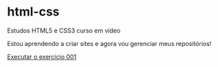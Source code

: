 # html-css
Estudos HTML5 e CSS3 curso em vídeo

Estou aprendendo a criar sites e agora vou gerenciar meus repositórios!

<a href="https://kessiafv.github.io/html-css/exercicios/ex001/index.html">Executar o exercício 001 </a>
